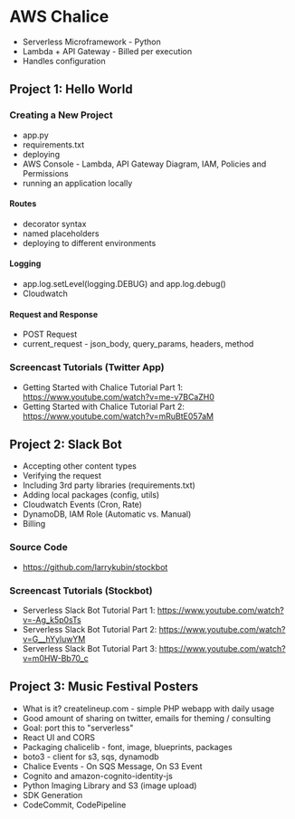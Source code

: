 # AWS Chalice

* Serverless Microframework - Python
* Lambda + API Gateway - Billed per execution
* Handles configuration

## Project 1: Hello World

### Creating a New Project

* app.py
* requirements.txt
* deploying
* AWS Console - Lambda, API Gateway Diagram, IAM, Policies and Permissions
* running an application locally

#### Routes

* decorator syntax
* named placeholders
* deploying to different environments

#### Logging

* app.log.setLevel(logging.DEBUG) and app.log.debug()
* Cloudwatch

#### Request and Response

* POST Request
* current_request - json_body, query_params, headers, method

### Screencast Tutorials (Twitter App)

* Getting Started with Chalice Tutorial Part 1: https://www.youtube.com/watch?v=me-v7BCaZH0
* Getting Started with Chalice Tutorial Part 2: https://www.youtube.com/watch?v=mRuBtE057aM

## Project 2: Slack Bot

* Accepting other content types
* Verifying the request
* Including 3rd party libraries (requirements.txt)
* Adding local packages (config, utils)
* Cloudwatch Events (Cron, Rate)
* DynamoDB, IAM Role (Automatic vs. Manual)
* Billing

### Source Code

* https://github.com/larrykubin/stockbot

### Screencast Tutorials (Stockbot)

* Serverless Slack Bot Tutorial Part 1: https://www.youtube.com/watch?v=-Ag_k5p0sTs
* Serverless Slack Bot Tutorial Part 2: https://www.youtube.com/watch?v=G__hYyluwYM
* Serverless Slack Bot Tutorial Part 3: https://www.youtube.com/watch?v=m0HW-Bb70_c

## Project 3: Music Festival Posters

* What is it? createlineup.com - simple PHP webapp with daily usage
* Good amount of sharing on twitter, emails for theming / consulting
* Goal: port this to "serverless"
* React UI and CORS
* Packaging chalicelib - font, image, blueprints, packages
* boto3 - client for s3, sqs, dynamodb
* Chalice Events - On SQS Message, On S3 Event
* Cognito and amazon-cognito-identity-js
* Python Imaging Library and S3 (image upload)
* SDK Generation
* CodeCommit, CodePipeline
